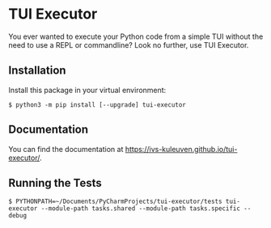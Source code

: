 
# TUI Executor

You ever wanted to execute your Python code from a simple TUI without the need to use a REPL or commandline? Look no further, use TUI Executor.


## Installation

Install this package in your virtual environment:

```
$ python3 -m pip install [--upgrade] tui-executor 
```

## Documentation

You can find the documentation at https://ivs-kuleuven.github.io/tui-executor/.


## Running the Tests

```
$ PYTHONPATH=~/Documents/PyCharmProjects/tui-executor/tests tui-executor --module-path tasks.shared --module-path tasks.specific --debug
```
